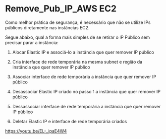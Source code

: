 # Remove_Pub_IP_AWS EC2

Como melhor prática de segurança, é necessário que não se utilize IPs públicos diretamente nas instâncias EC2.

Segue abaixo, qual a forma mais simples de se retirar o IP Público sem precisar parar a instância:

1) Alocar Elastic IP e associá-lo a instância que quer remover IP público

2) Cria interface de rede temporária na mesma subnet e região da instância que quer remover IP público

3) Associar interface de rede temporária a instância que quer remover IP público

4) Desassociar Elastic IP criado no passo 1 a instância que quer remover IP público

5) Dessassociar interface de rede temporária a instância que quer remover IP público

6) Deletar Elastic IP e interface de rede temporária criados

https://youtu.be/EL-_ipaE4W4
